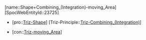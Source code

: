 ﻿---
type: TrizContradiction
aliases:
- Shape+Combining_(Integration)-moving_Area
license: CC BY-SA 4.0
copyright: https://github.com/SpocWeb
IsDeleted: false
IsReadOnly: false
Confidential: public
tags: 
- Triz/Contradiction
---
[name::Shape+Combining_(Integration)-moving_Area]
[SpocWebEntityId::23725]
+ [pro::[Triz-Shape](tech/Triz/Parameter/Triz-Shape.md)]
[Triz-Principle::[Triz-Combining_(Integration)](tech/Triz/Principle/Triz-Combining_(Integration).md)]
- [con::[Triz-moving_Area](tech/Triz/Parameter/Triz-moving_Area.md)]

